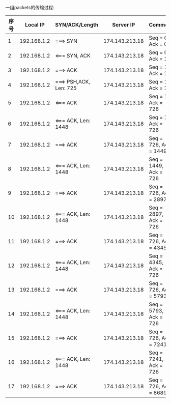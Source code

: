 一组packets的传输过程:

| 序号  | Local IP | SYN/ACK/Length | Server IP | Comment |
| ------------- | ---------- | ------------- | ------------- | ------------- |
| 1 | 192.168.1.2 | ===> SYN | 174.143.213.18 | Seq = 0, Ack = 0 |
| 2 | 192.168.1.2 | <=== SYN, ACK | 174.143.213.18 | Seq = 0, Ack = 1 |
| 3 | 192.168.1.2 | ===> ACK | 174.143.213.18 | Seq = 1, Ack = 1 |
| 4 | 192.168.1.2 | ===> PSH,ACK, Len: 725 | 174.143.213.18 | Seq = 1, Ack = 1 |
| 5 | 192.168.1.2 | <=== ACK | 174.143.213.18 | Seq = 1, Ack = 726 |
| 6 | 192.168.1.2 | <=== ACK, Len: 1448 | 174.143.213.18 | Seq = 1, Ack = 726 |
| 7 | 192.168.1.2 | ===> ACK | 174.143.213.18 | Seq = 726, Ack = 1449 |
| 8 | 192.168.1.2 | <=== ACK, Len: 1448 | 174.143.213.18 | Seq = 1449, Ack = 726 |
| 9 | 192.168.1.2 | ===> ACK | 174.143.213.18 | Seq = 726, Ack = 2897 |
| 10 | 192.168.1.2 | <=== ACK, Len: 1448 | 174.143.213.18 | Seq = 2897, Ack = 726 |
| 11 | 192.168.1.2 | ===> ACK | 174.143.213.18 | Seq = 726, Ack = 4345 |
| 12 | 192.168.1.2 | <=== ACK, Len: 1448 | 174.143.213.18 | Seq = 4345, Ack = 726 |
| 13 | 192.168.1.2 | ===> ACK | 174.143.213.18 | Seq = 726, Ack = 5793 |
| 14 | 192.168.1.2 | <=== ACK, Len: 1448 | 174.143.213.18 | Seq = 5793, Ack = 726 |
| 15 | 192.168.1.2 | ===> ACK | 174.143.213.18 | Seq = 726, Ack = 7241 |
| 16 | 192.168.1.2 | <=== ACK, Len: 1448 | 174.143.213.18 | Seq = 7241, Ack = 726 |
| 17 | 192.168.1.2 | ===> ACK | 174.143.213.18 | Seq = 726, Ack = 8689 |

